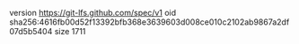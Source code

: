 version https://git-lfs.github.com/spec/v1
oid sha256:4616fb00d52f13392bfb368e3639603d008ce010c2102ab9867a2df07d5b5404
size 1711
